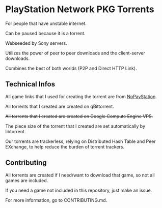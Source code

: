 # PlayStation Network PKG Torrents
For people that have unstable internet.

Can be paused because it is a torrent.

Webseeded by Sony servers.

Utilizes the power of peer to peer downloads and the client-server downloads.

Combines the best of both worlds (P2P and Direct HTTP Link).

## Technical Infos
All game links that I used for creating the torrent are from [NoPayStation](https://nopaystation.com/).

All torrents that I created are created on qBittorrent.

~~All torrents that I created are created on Google Compute Engine VPS.~~

The piece size of the torrent that I created are set automatically by libtorrent.

Our torrents are trackerless, relying on Distributed Hash Table and Peer EXchange, to help reduce the burden of torrent trackers.

## Contributing
All torrents are created if I need/want to download that game, so not all games are included.

If you need a game not included in this repository, just make an issue.

For more information, go to CONTRIBUTING.md.
